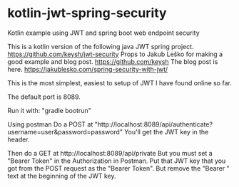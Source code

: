 # kotlin-jwt-spring-security
Kotlin example using JWT and spring boot web endpoint security 


This is a kotlin version of the following java JWT spring project. https://github.com/keysh/jwt-security
Props to Jakub Leško for making a good example and blog post. https://github.com/keysh The blog post is here. https://jakublesko.com/spring-security-with-jwt/

This is the most simplest, easiest to setup of JWT I have found online so far. 

The default port is 8089.

Run it with:
"gradle bootrun"

Using postman 
Do a POST at "http://localhost:8089/api/authenticate?username=user&password=password"
You'll get the JWT key in the header.


Then do a GET at http://localhost:8089/api/private
But you must set a "Bearer Token" in the Authorization in Postman.
Put that JWT key that you got from the POST request as the "Bearer Token". But remove the "Bearer " text at the beginning of the JWT key.

